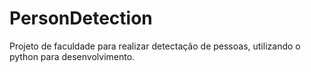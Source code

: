 # PersonDetection
Projeto de faculdade para realizar detectação de pessoas, utilizando o python para desenvolvimento.
